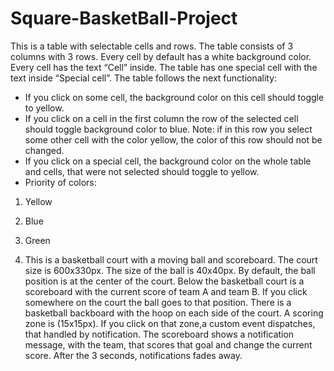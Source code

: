 # Square-BasketBall-Project
This is a table with selectable cells and rows. The table consists of 3 columns with 3 rows. Every cell by default has a white background color. Every cell has the text “Cell” inside. The table has one special cell with the text inside “Special cell”. The table follows the next functionality:
- If you click on some cell, the background color on this cell should toggle to yellow.
- If you click on a cell in the first column the row of the selected cell should toggle background color to blue. Note: if in this row you select some other cell with the color yellow, the color of this row should not be changed.
- If you click on a special cell, the background color on the whole table and cells, that were not selected should toggle to yellow.
- Priority of colors:
1. Yellow
2. Blue
3. Green


2. This is a basketball court with a moving ball and scoreboard. The court size is 600x330px.
The size of the ball is 40x40px. By default, the ball position is at the center of the court. Below the
basketball court  is a scoreboard with the current score of team A and team B. If you click
somewhere on the court the ball goes to that position. There is a basketball backboard with the
hoop on each side of the court. A scoring zone is (15x15px). If you click on
that zone,a custom event dispatches, that handled by notification. The scoreboard
shows a notification message, with the team, that scores that goal and change the current
score. After the 3 seconds, notifications  fades away.
